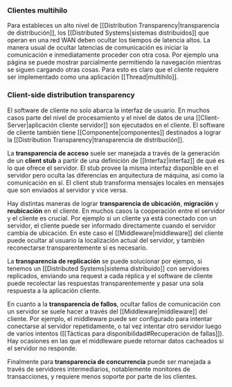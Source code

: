 ### Clientes multihilo
Para estableces un alto nivel de [[Distribution Transparency|transparencia de distribución]], los [[Distributed Systems|sistemas distribuidos]] que operan en una red WAN deben ocultar los tiempos de latencia altos. La manera usual de ocultar latencias de comunicación es iniciar la comunicación e inmediatamente proceder con otra cosa. Por ejemplo una página se puede mostrar parcialmente permitiendo la navegación mientras se siguen cargando otras cosas. Para esto es claro que el cliente requiere ser implementado como una aplicación [[Thread|multihilo]].

### Client-side distribution transparency
El software de cliente no solo abarca la interfaz de usuario. En muchos casos parte del nivel de procesamiento y el nivel de datos de una [[Client-Server|aplicación cliente servidor]] son ejecutados en el cliente. El software de cliente también tiene [[Componente|componentes]] destinados a lograr la [[Distribution Transparency|transparencia de distribución]].

La **transparencia de acceso** suele ser manejada a través de la generación de un **client stub** a partir de una definición de [[Interfaz|interfaz]] de qué es lo que ofrece el servidor. El stub provee la misma interfaz disponible en el servidor pero oculta las diferencias en arquitectura de máquina, así como la comunicación en sí. El client stub transforma mensajes locales en mensajes que son enviados al servidor y vice versa.

Hay distintas maneras de lograr **transparencia de ubicación**, **migración** y **reubicación** en el cliente. En muchos casos la cooperación entre el servidor y el cliente es crucial. Por ejemplo si un cliente ya está conectado con un servidor, el cliente puede ser informado directamente cuando el servidor cambia de ubicación. En este caso el [[Middleware|middleware]] del cliente puede ocultar al usuario la localización actual del servidor, y también reconectarse transparentemente si es necesario.

La **transparencia de replicación** se puede solucionar por ejempo, si tenemos un [[Distributed Systems|sistema distribuido]] con servidores replicados, enviando una request a cada réplica y el software de cliente puede recolectar las respuestas transparentemente y pasar una sola respuesta a la aplicación cliente.

En cuanto a la **transparencia de fallos**, ocultar fallos de comunicación con un servidor se suele hacer a través del [[Middleware|middleware]] del cliente. Por ejemplo, el middleware puede ser configurado para intentar conectarse al servidor repetidamente, o tal vez intentar otro servidor luego de varios intentos ([[Tácticas para disponibilidad#Recuperación de fallas]]). Hay ocasiones en las que el middleware puede retornar datos cacheados si el servidor no responde.

Finalmente para **transparencia de concurrencia** puede ser manejada a través de servidores intermediarios, notablemente monitores de transacciones, y requiere menos soporte por parte de los clientes.